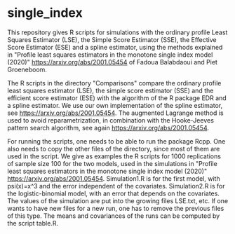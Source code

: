 # single_index

This repository gives R scripts for simulations with the ordinary profile Least Squares Estimator (LSE), the Simple Score Estimator (SSE), the Effective Score Estimator (ESE) and a spline estimator, using the methods explained in "Profile least squares estimators in the monotone single index model (2020)" https://arxiv.org/abs/2001.05454 of Fadoua Balabdaoui and Piet Groeneboom.

The R scripts in the directory "Comparisons" compare the ordinary profile least squares estimator (LSE), the simple score estimator (SSE) and the efficient score estimator (ESE) with the algorithm of the R package EDR and a spline estimator. We use our own implementation of the spline estimator, see https://arxiv.org/abs/2001.05454.
The augmented Lagrange method is used to avoid reparametrization, in combination with the Hooke-Jeeves pattern search algorithm, see again https://arxiv.org/abs/2001.05454.

For running the scripts, one needs to be able to run the package Rcpp. One also needs to
copy the other files of the directory, since most of them are used in the script. We give as examples the R scripts for 1000 replications of sample size 100 for the two models, used in the simulations in "Profile least squares estimators in the monotone single index model (2020)" https://arxiv.org/abs/2001.05454. Simulation1.R is for the first model, with psi(x)=x^3 and the error independent of the covariates. Simulation2.R is for the logistic-binomial model, with an error that depends on the covariates. The values of the simulation are put into the growing files LSE.txt, etc. If one wants to have new files for a new run, one has to remove the previous files of this type. The means and covariances of the runs can be computed by the script table.R.

